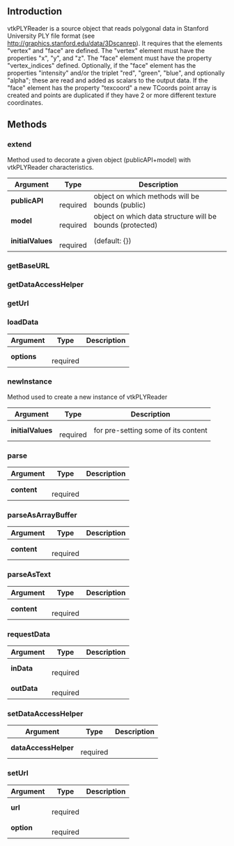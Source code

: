 ## Introduction

vtkPLYReader is a source object that reads polygonal data in Stanford
University PLY file format (see http://graphics.stanford.edu/data/3Dscanrep).
It requires that the elements "vertex" and "face" are defined. The "vertex"
element must have the properties "x", "y", and "z". The "face" element must
have the property "vertex_indices" defined. Optionally, if the "face" element
has the properties "intensity" and/or the triplet "red", "green", "blue", and
optionally "alpha"; these are read and added as scalars to the output data.
If the "face" element has the property "texcoord" a new TCoords point array
is created and points are duplicated if they have 2 or more different texture
coordinates.




## Methods


### extend

Method used to decorate a given object (publicAPI+model) with vtkPLYReader characteristics.


| Argument | Type | Description |
| ------------- | ------------- | ----- |
| **publicAPI** | <span class="arg-type"></span></br></span><span class="arg-required">required</span> | object on which methods will be bounds (public) |
| **model** | <span class="arg-type"></span></br></span><span class="arg-required">required</span> | object on which data structure will be bounds (protected) |
| **initialValues** | <span class="arg-type"></span></br></span><span class="arg-required">required</span> | (default: {}) |


### getBaseURL





### getDataAccessHelper





### getUrl





### loadData




| Argument | Type | Description |
| ------------- | ------------- | ----- |
| **options** | <span class="arg-type"></span></br></span><span class="arg-required">required</span> |  |


### newInstance

Method used to create a new instance of vtkPLYReader


| Argument | Type | Description |
| ------------- | ------------- | ----- |
| **initialValues** | <span class="arg-type"></span></br></span><span class="arg-required">required</span> | for pre-setting some of its content |


### parse




| Argument | Type | Description |
| ------------- | ------------- | ----- |
| **content** | <span class="arg-type"></span></br></span><span class="arg-required">required</span> |  |


### parseAsArrayBuffer




| Argument | Type | Description |
| ------------- | ------------- | ----- |
| **content** | <span class="arg-type"></span></br></span><span class="arg-required">required</span> |  |


### parseAsText




| Argument | Type | Description |
| ------------- | ------------- | ----- |
| **content** | <span class="arg-type"></span></br></span><span class="arg-required">required</span> |  |


### requestData




| Argument | Type | Description |
| ------------- | ------------- | ----- |
| **inData** | <span class="arg-type"></span></br></span><span class="arg-required">required</span> |  |
| **outData** | <span class="arg-type"></span></br></span><span class="arg-required">required</span> |  |


### setDataAccessHelper




| Argument | Type | Description |
| ------------- | ------------- | ----- |
| **dataAccessHelper** | <span class="arg-type"></span></br></span><span class="arg-required">required</span> |  |


### setUrl




| Argument | Type | Description |
| ------------- | ------------- | ----- |
| **url** | <span class="arg-type"></span></br></span><span class="arg-required">required</span> |  |
| **option** | <span class="arg-type"></span></br></span><span class="arg-required">required</span> |  |


